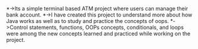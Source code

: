 *->Its a simple terminal based ATM project where users can manage their bank account. 
*->I have created this project to understand more about how Java works as well as to study and practice the concepts of oops. 
*->Control statements, functions, OOPs concepts, conditionals, and loops were among the new concepts learned and practiced while working on the project.
